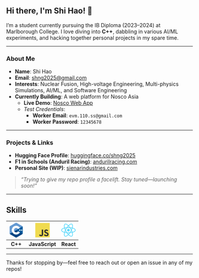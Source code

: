 ## Hi there, I'm Shi Hao! 👋

I’m a student currently pursuing the IB Diploma (2023–2024) at Marlborough College. I love diving into **C++**, dabbling in various AI/ML experiments, and hacking together personal projects in my spare time. 

---

### About Me
- **Name**: Shi Hao
- **Email**: [shng2025@gmail.com](mailto:shng2025@gmail.com)
- **Interests**: Nuclear Fusion, High-voltage Engineering, Multi-physics Simulations, AI/ML, and Software Engineering
- **Currently Building**: A web platform for Nosco Asia  
  - **Live Demo**: [Nosco Web App](https://nosco-app-b5be4.web.app/)
  - *Test Credentials*:  
    - **Worker Email**: `evm.110.ss@gmail.com`  
    - **Worker Password**: `12345678`

---

### Projects & Links
- **Hugging Face Profile**: [huggingface.co/shng2025](https://huggingface.co/shng2025)
- **F1 in Schools (Anduril Racing)**: [andurilracing.com](https://andurilracing.com/)
- **Personal Site (WIP)**: [sienarindustries.com](https://sienarindustries.com)

> *“Trying to give my repo profile a facelift. Stay tuned—launching soon!”*

---

## Skills

| <img src="https://raw.githubusercontent.com/devicons/devicon/master/icons/cplusplus/cplusplus-original.svg" width="40" height="40" /> | <img src="https://raw.githubusercontent.com/devicons/devicon/master/icons/javascript/javascript-original.svg" width="40" height="40" /> | <img src="https://raw.githubusercontent.com/devicons/devicon/master/icons/react/react-original.svg" width="40" height="40" /> |
|:---:|:---:|:---:|
| **C++** | **JavaScript** | **React** |

---

Thanks for stopping by—feel free to reach out or open an issue in any of my repos! 

